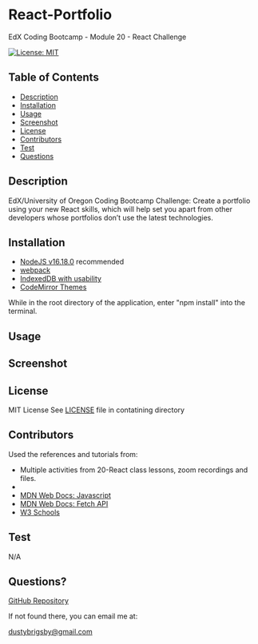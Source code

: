 # React-Portfolio

EdX Coding Bootcamp - Module 20 - React Challenge

[![License: MIT](https://img.shields.io/badge/License-MIT-yellow.svg)](https://opensource.org/licenses/MIT)

## Table of Contents

- [Description](#description)
- [Installation](#installation)
- [Usage](#usage)
- [Screenshot](#screenshot)
- [License](#license)
- [Contributors](#contributors)
- [Test](#test)
- [Questions](#questions)

<a name="description"></a>

## Description

EdX/University of Oregon Coding Bootcamp Challenge:
Create a portfolio using your new React skills, which will help set you apart from other developers whose portfolios don’t use the latest technologies.

<a name="installation"></a>

## Installation

- [NodeJS v16.18.0](https://nodejs.org/dist/v16.18.0/node-v16.18.0-x64.msi) recommended
- [webpack](https://www.npmjs.com/package/webpack)
- [IndexedDB with usability](https://www.npmjs.com/package/idb)
- [CodeMirror Themes](https://www.npmjs.com/package/code-mirror-themes)

While in the root directory of the application, enter "npm install" into the terminal.

<a name="usage"></a>

## Usage

<!-- Usage details -->

<a name="screenshot"></a>

## Screenshot

<!-- [![Screenshot](./assets/social-media-api-screenshot.png)](https://youtu.be/evLlLyxbt3Y?si=d8PkWpoYemyEW3MN) -->

<a name="license"></a>

## License

MIT License
See [LICENSE](/LICENSE) file in contatining directory

<a name="contributors"></a>

## Contributors

Used the references and tutorials from:

- Multiple activities from 20-React class lessons, zoom recordings and files.
-
- [MDN Web Docs: Javascript](https://developer.mozilla.org/en-US/docs/Web/JavaScript)
- [MDN Web Docs: Fetch API](https://developer.mozilla.org/en-US/docs/Web/API/Request)
- [W3 Schools](https://www.w3schools.com/mysql/default.asp)

<a name="test"></a>

## Test

N/A

<a name="questions"></a>

## Questions?

[GitHub Repository](https://github.com/dustybrigsby/React-Portfolio)

If not found there, you can email me at:

[dustybrigsby@gmail.com](mailto:dustybrigsby@gmail.com)
